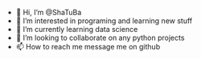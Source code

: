 - 👋 Hi, I’m @ShaTuBa
- 👀 I’m interested in programing and learning new stuff
- 🌱 I’m currently learning data science 
- 💞️ I’m looking to collaborate on any python projects
- 📫 How to reach me message me on github

<!---
ShaTuBa/ShaTuBa is a ✨ special ✨ repository because its `README.md` (this file) appears on your GitHub profile.
You can click the Preview link to take a look at your changes.
--->
